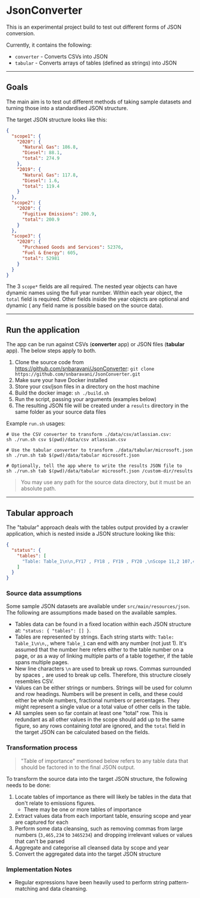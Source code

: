 # JsonConverter

This is an experimental project build to test out different forms of JSON conversion.

Currently, it contains the following:

- `converter` - Converts CSVs into JSON
- `tabular` - Converts arrays of tables (defined as strings) into JSON

---

## Goals

The main aim is to test out different methods of taking sample datasets and turning those into a standardised JSON
structure.

The target JSON structure looks like this:

```json
{
  "scope1": {
    "2020": {
      "Natural Gas": 186.8,
      "Diesel": 88.1,
      "total": 274.9
    },
    "2019": {
      "Natural Gas": 117.8,
      "Diesel": 1.6,
      "total": 119.4
    }
  },
  "scope2": {
    "2020": {
      "Fugitive Emissions": 200.9,
      "total": 200.9
    }
  },
  "scope3": {
    "2020": {
      "Purchased Goods and Services": 52376,
      "Fuel & Energy": 605,
      "total": 52981
    }
  }
}
```

The 3 `scope*` fields are all required. The nested year objects can have dynamic names using the full year number.
Within each year object, the `total` field is required. Other fields inside the year objects are optional and dynamic (
any field name is possible based on the source data).

---

## Run the application

The app can be run against CSVs (**converter** app) or JSON files (**tabular** app). The below steps apply to both.

1. Clone the source code from https://github.com/snbaravani/JsonConverter:
   `git clone https://github.com/snbaravani/JsonConverter.git`
2. Make sure your have Docker installed
3. Store your csv/json files in a directory on the host machine
4. Build the docker image: `sh ./build.sh`
5. Run the script, passing your arguments (examples below)
6. The resulting JSON file will be created under a `results` directory in the same folder as your source data files

Example `run.sh` usages:

```shell
# Use the CSV converter to transform ./data/csv/atlassian.csv:
sh ./run.sh csv $(pwd)/data/csv atlassian.csv

# Use the tabular converter to transform ./data/tabular/microsoft.json
sh ./run.sh tab $(pwd)/data/tabular microsoft.json

# Optionally, tell the app where to write the results JSON file to
sh ./run.sh tab $(pwd)/data/tabular microsoft.json /custom-dir/results
```

> You may use any path for the source data directory, but it must be an absolute path.

---

## Tabular approach

The "tabular" approach deals with the tables output provided by a crawler application, which is nested inside a JSON
structure looking like this:

```json
{
  "status": {
    "tables": [
      "Table: Table_1\n\n,FY17 , FY18 , FY19 , FY20 ,\nScope 11,2 107,452 , 99,008 , 117,956 , 118,100"
    ]
  }
}
```

### Source data assumptions

Some sample JSON datasets are available under `src/main/resources/json`. The following are assumptions made based on the
available samples.

- Tables data can be found in a fixed location within each JSON structure at: `"status: { "tables": [] }`.
- Tables are represented by strings. Each string starts with: `Table: Table_1\n\n,`, where `Table_1` can end with any
  number (not just 1). It's assumed that the number here refers either to the table number on a page, or as a way of
  linking multiple parts of a table together, if the table spans multiple pages.
- New line characters `\n` are used to break up rows. Commas surrounded by spaces ` , ` are used to break up cells.
  Therefore, this structure closely resembles CSV.
- Values can be either strings or numbers. Strings will be used for column and row headings. Numbers will be present in
  cells, and these could either be whole numbers, fractional numbers or percentages. They might represent a single value
  or a total value of other cells in the table.
- All samples seen so far contain at least one "total" row. This is redundant as all other values in the scope should
  add up to the same figure, so any rows containing *total* are ignored, and the `total` field in the target JSON can be
  calculated based on the fields.

### Transformation process

> "Table of importance" mentioned below refers to any table data that should be factored in to the final JSON output.

To transform the source data into the target JSON structure, the following needs to be done:

1. Locate tables of importance as there will likely be tables in the data that don't relate to emissions figures.
    - There may be one or more tables of importance
2. Extract values data from each important table, ensuring scope and year are captured for each
3. Perform some data cleansing, such as removing commas from large numbers (`3,465,234` to `3465234`) and dropping
   irrelevant values or values that can't be parsed
5. Aggregate and categorise all cleansed data by scope and year
6. Convert the aggregated data into the target JSON structure

### Implementation Notes

- Regular expressions have been heavily used to perform string pattern-matching and data cleansing.
